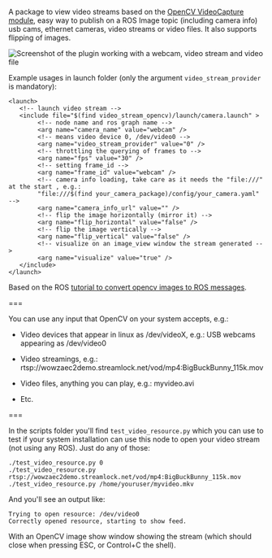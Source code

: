 A package to view video streams based on the [OpenCV VideoCapture module](http://docs.opencv.org/modules/highgui/doc/reading_and_writing_images_and_video.html#videocapture), easy way to publish on a ROS Image topic (including camera info) usb cams, ethernet cameras, video streams or video files. It also supports flipping of images.

![Screenshot of the plugin working with a webcam, video stream and video file](https://raw.githubusercontent.com/pal-robotics/video_stream_opencv/master/screenshot_usage.png)

Example usages in launch folder (only the argument `video_stream_provider` is mandatory):

    <launch>
       <!-- launch video stream -->
       <include file="$(find video_stream_opencv)/launch/camera.launch" >
            <!-- node name and ros graph name -->
            <arg name="camera_name" value="webcam" />
            <!-- means video device 0, /dev/video0 -->
            <arg name="video_stream_provider" value="0" />
            <!-- throttling the querying of frames to -->
            <arg name="fps" value="30" />
            <!-- setting frame_id -->
            <arg name="frame_id" value="webcam" />
            <!-- camera info loading, take care as it needs the "file:///" at the start , e.g.:
            "file:///$(find your_camera_package)/config/your_camera.yaml" -->
            <arg name="camera_info_url" value="" />
            <!-- flip the image horizontally (mirror it) -->
            <arg name="flip_horizontal" value="false" />
            <!-- flip the image vertically -->
            <arg name="flip_vertical" value="false" />
            <!-- visualize on an image_view window the stream generated -->
            <arg name="visualize" value="true" />
       </include>
    </launch>


Based on the ROS [tutorial to convert opencv images to ROS messages](http://wiki.ros.org/image_transport/Tutorials/PublishingImages).

===

You can use any input that OpenCV on your system accepts, e.g.:

* Video devices that appear in linux as /dev/videoX, e.g.: USB webcams appearing as /dev/video0

* Video streamings, e.g.: rtsp://wowzaec2demo.streamlock.net/vod/mp4:BigBuckBunny_115k.mov

* Video files, anything you can play, e.g.: myvideo.avi

* Etc.

===

In the scripts folder you'll find `test_video_resource.py` which you can use to test if your system
installation can use this node to open your video stream (not using any ROS). Just do any of those:

    ./test_video_resource.py 0
    ./test_video_resource.py rtsp://wowzaec2demo.streamlock.net/vod/mp4:BigBuckBunny_115k.mov
    ./test_video_resource.py /home/youruser/myvideo.mkv

And you'll see an output like:

    Trying to open resource: /dev/video0
    Correctly opened resource, starting to show feed.

With an OpenCV image show window showing the stream (which should close when pressing ESC, or Control+C the shell).

